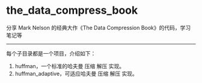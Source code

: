 # the_data_compress_book
分享 Mark Nelson 的经典大作《The Data Compression Book》的代码，学习笔记等

---

每个子目录都是一个项目，介绍如下：

1. huffman，一个标准的哈夫曼 压缩 解压 实现。
1. huffman_adaptive，可适应哈夫曼 压缩 解压 实现。









